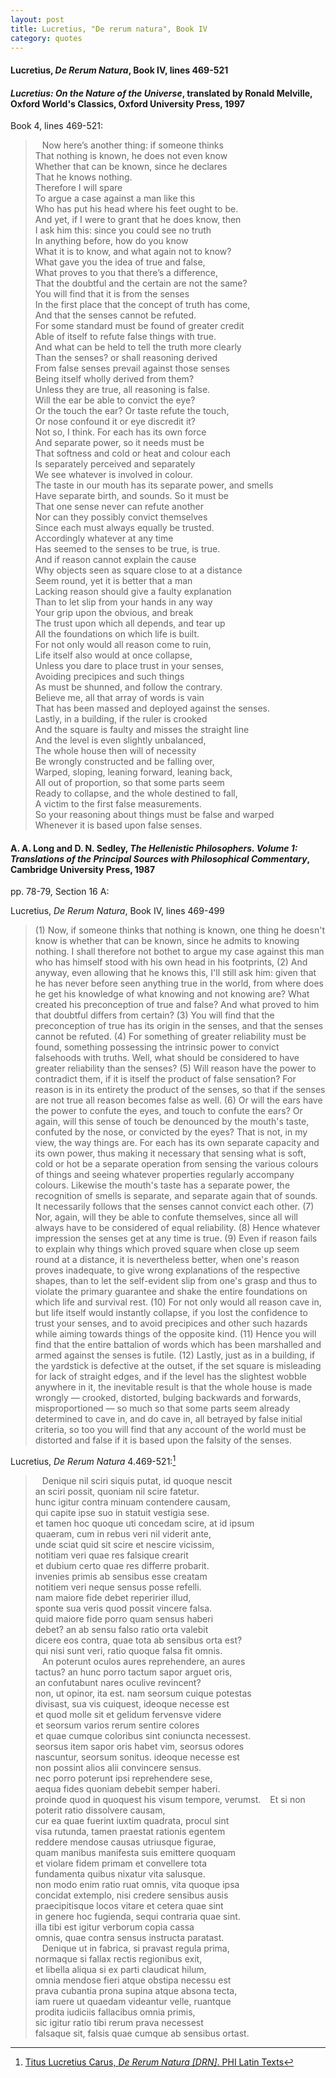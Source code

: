 ```yaml
---
layout: post
title: Lucretius, "De rerum natura", Book IV
category: quotes
---
```


#### Lucretius, *De Rerum Natura*, Book IV, lines 469-521

#### *Lucretius: On the Nature of the Universe*, translated by Ronald Melville, Oxford World's Classics, Oxford University Press, 1997

Book 4, lines 469-521: 

> &ensp; Now here’s another thing: if someone thinks  
> That nothing is known, he does not even know  
> Whether that can be known, since he declares  
> That he knows nothing.  
> Therefore I will spare  
> To argue a case against a man like this  
> Who has put his head where his feet ought to be.  
> And yet, if I were to grant that he does know, then  
> I ask him this: since you could see no truth  
> In anything before, how do you know  
> What it is to know, and what again not to know?  
> What gave you the idea of true and false,  
> What proves to you that there’s a difference,  
> That the doubtful and the certain are not the same?  
> You will find that it is from the senses  
> In the first place that the concept of truth has come,  
> And that the senses cannot be refuted.  
> For some standard must be found of greater credit  
> Able of itself to refute false things with true.  
> And what can be held to tell the truth more clearly  
> Than the senses? or shall reasoning derived  
> From false senses prevail against those senses  
> Being itself wholly derived from them?  
> Unless they are true, all reasoning is false.  
> Will the ear be able to convict the eye?  
> Or the touch the ear? Or taste refute the touch,  
> Or nose confound it or eye discredit it?  
> Not so, I think. For each has its own force  
> And separate power, so it needs must be  
> That softness and cold or heat and colour each  
> Is separately perceived and separately  
> We see whatever is involved in colour.  
> The taste in our mouth has its separate power, and smells  
> Have separate birth, and sounds. So it must be  
> That one sense never can refute another  
> Nor can they possibly convict themselves  
> Since each must always equally be trusted.  
> Accordingly whatever at any time  
> Has seemed to the senses to be true, is true.  
> And if reason cannot explain the cause  
> Why objects seen as square close to at a distance  
> Seem round, yet it is better that a man  
> Lacking reason should give a faulty explanation  
> Than to let slip from your hands in any way  
> Your grip upon the obvious, and break  
> The trust upon which all depends, and tear up  
> All the foundations on which life is built.  
> For not only would all reason come to ruin,  
> Life itself also would at once collapse,  
> Unless you dare to place trust in your senses,  
> Avoiding precipices and such things  
> As must be shunned, and follow the contrary.  
> Believe me, all that array of words is vain  
> That has been massed and deployed against the senses.  
> Lastly, in a building, if the ruler is crooked  
> And the square is faulty and misses the straight line  
> And the level is even slightly unbalanced,  
> The whole house then will of necessity  
> Be wrongly constructed and be falling over,  
> Warped, sloping, leaning forward, leaning back,  
> All out of proportion, so that some parts seem  
> Ready to collapse, and the whole destined to fall,  
> A victim to the first false measurements.  
> So your reasoning about things must be false and warped  
> Whenever it is based upon false senses.

#### A. A. Long and D. N. Sedley, *The Hellenistic Philosophers. Volume 1: Translations of the Principal Sources with Philosophical Commentary*, Cambridge University Press, 1987

pp. 78-79, Section 16 A:

Lucretius, *De Rerum Natura*, Book IV, lines 469-499

> (1) Now, if someone thinks that nothing is known, one thing he doesn't know is whether that can be known, since he admits to knowing nothing. I shall therefore not bothet to argue my case against this man who has himself stood with his own head in his footprints, (2) And anyway, even allowing that he knows this, I'll still ask him: given that he has never before seen anything true in the world, from where does he get his knowledge of what knowing and not knowing are? What created his preconception of true and false? And what proved to him that doubtful differs from certain? (3) You will find that the preconception of true has its origin in the senses, and that the senses cannot be refuted. (4) For something of greater reliability must be found, something possessing the intrinsic power to convict falsehoods with truths. Well, what should be considered to have greater reliability than the senses? (5) Will reason have the power to contradict them, if it is itself the product of false sensation? For reason is in its entirety the product of the senses, so that if the senses are not true all reason becomes false as well. (6) Or will the ears have the power to confute the eyes, and touch to confute the ears? Or again, will this sense of touch be denounced by the mouth's taste, confuted by the nose, or convicted by the eyes? That is not, in my view, the way things are. For each has its own separate capacity and its own power, thus making it necessary that sensing what is soft, cold or hot be a separate operation from sensing the various colours of things and seeing whatever properties regularly accompany colours. Likewise the mouth's taste has a separate power, the recognition of smells is separate, and separate again that of sounds. It necessarily follows that the senses cannot convict each other. (7) Nor, again, will they be able to confute themselves, since all will always have to be considered of equal reliability. (8) Hence whatever impression the senses get at any time is true. (9) Even if reason fails to explain why things which proved square when close up seem round at a distance, it is nevertheless better, when one's reason proves inadequate, to give wrong explanations of the respective shapes, than to let the self-evident slip from one's grasp and thus to violate the primary guarantee and shake the entire foundations on which life and survival rest. (10) For not only would all reason cave in, but life itself would instantly collapse, if you lost the confidence to trust your senses, and to avoid precipices and other such hazards while aiming towards things of the opposite kind. (11) Hence you will find that the entire battalion of words which has been marshalled and armed against the senses is futile. (12) Lastly, just as in a building, if the yardstick is defective at the outset, if the set square is misleading for lack of straight edges, and if the level has the slightest wobble anywhere in it, the inevitable result is that the whole house is made wrongly — crooked, distorted, bulging backwards and forwards, misproportioned — so much so that some parts seem already determined to cave in, and do cave in, all betrayed by false initial criteria, so too you will find that any account of the world must be distorted and false if it is based upon the falsity of the senses.

Lucretius, *De Rerum Natura* 4.469-521:[^1]

[^1]: [Titus Lucretius Carus, *De Rerum Natura \[DRN\]*. PHI Latin Texts](https://latin.packhum.org/loc/550/1/0#3)

> &ensp; Denique nil sciri siquis putat, id quoque nescit  
> an sciri possit, quoniam nil scire fatetur.  
> hunc igitur contra minuam contendere causam,  
> qui capite ipse suo in statuit vestigia sese.  
> et tamen hoc quoque uti concedam scire, at id ipsum  
> quaeram, cum in rebus veri nil viderit ante,  
> unde sciat quid sit scire et nescire vicissim,  
> notitiam veri quae res falsique crearit  
> et dubium certo quae res differre probarit.  
> invenies primis ab sensibus esse creatam  
> notitiem veri neque sensus posse refelli.  
> nam maiore fide debet reperirier illud,  
> sponte sua veris quod possit vincere falsa.  
> quid maiore fide porro quam sensus haberi  
> debet? an ab sensu falso ratio orta valebit  
> dicere eos contra, quae tota ab sensibus orta est?  
> qui nisi sunt veri, ratio quoque falsa fit omnis.  
> &ensp; An poterunt oculos aures reprehendere, an aures  
> tactus? an hunc porro tactum sapor arguet oris,  
> an confutabunt nares oculive revincent?  
> non, ut opinor, ita est. nam seorsum cuique potestas  
> divisast, sua vis cuiquest, ideoque necesse est  
> et quod molle sit et gelidum fervensve videre  
> et seorsum varios rerum sentire colores  
> et quae cumque coloribus sint coniuncta necessest.  
> seorsus item sapor oris habet vim, seorsus odores  
> nascuntur, seorsum sonitus. ideoque necesse est  
> non possint alios alii convincere sensus.  
> nec porro poterunt ipsi reprehendere sese,  
> aequa fides quoniam debebit semper haberi.  
> proinde quod in quoquest his visum tempore, verumst.
> &ensp; Et si non poterit ratio dissolvere causam,  
> cur ea quae fuerint iuxtim quadrata, procul sint  
> visa rutunda, tamen praestat rationis egentem  
> reddere mendose causas utriusque figurae,  
> quam manibus manifesta suis emittere quoquam  
> et violare fidem primam et convellere tota  
> fundamenta quibus nixatur vita salusque.  
> non modo enim ratio ruat omnis, vita quoque ipsa  
> concidat extemplo, nisi credere sensibus ausis  
> praecipitisque locos vitare et cetera quae sint  
> in genere hoc fugienda, sequi contraria quae sint.  
> illa tibi est igitur verborum copia cassa  
> omnis, quae contra sensus instructa paratast.  
> &ensp; Denique ut in fabrica, si pravast regula prima,  
> normaque si fallax rectis regionibus exit,  
> et libella aliqua si ex parti claudicat hilum,  
> omnia mendose fieri atque obstipa necessu est  
> prava cubantia prona supina atque absona tecta,  
> iam ruere ut quaedam videantur velle, ruantque  
> prodita iudiciis fallacibus omnia primis,  
> sic igitur ratio tibi rerum prava necessest  
> falsaque sit, falsis quae cumque ab sensibus ortast.